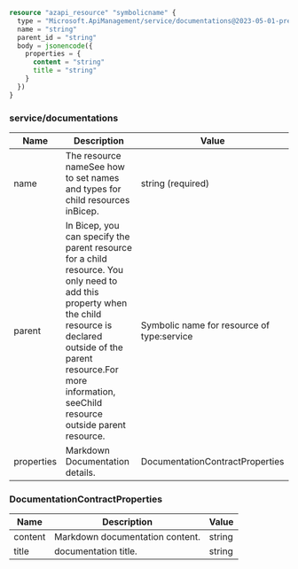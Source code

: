 ```terraform
resource "azapi_resource" "symbolicname" {
  type = "Microsoft.ApiManagement/service/documentations@2023-05-01-preview"
  name = "string"
  parent_id = "string"
  body = jsonencode({
    properties = {
      content = "string"
      title = "string"
    }
  })
}

```

### service/documentations

| Name | Description | Value |
|-|-|-|
| name | The resource nameSee how to set names and types for child resources inBicep. | string (required) |
| parent | In Bicep, you can specify the parent resource for a child resource. You only need to add this property when the child resource is declared outside of the parent resource.For more information, seeChild resource outside parent resource. | Symbolic name for resource of type:service |
| properties | Markdown Documentation details. | DocumentationContractProperties |


### DocumentationContractProperties

| Name | Description | Value |
|-|-|-|
| content | Markdown documentation content. | string |
| title | documentation title. | string |


